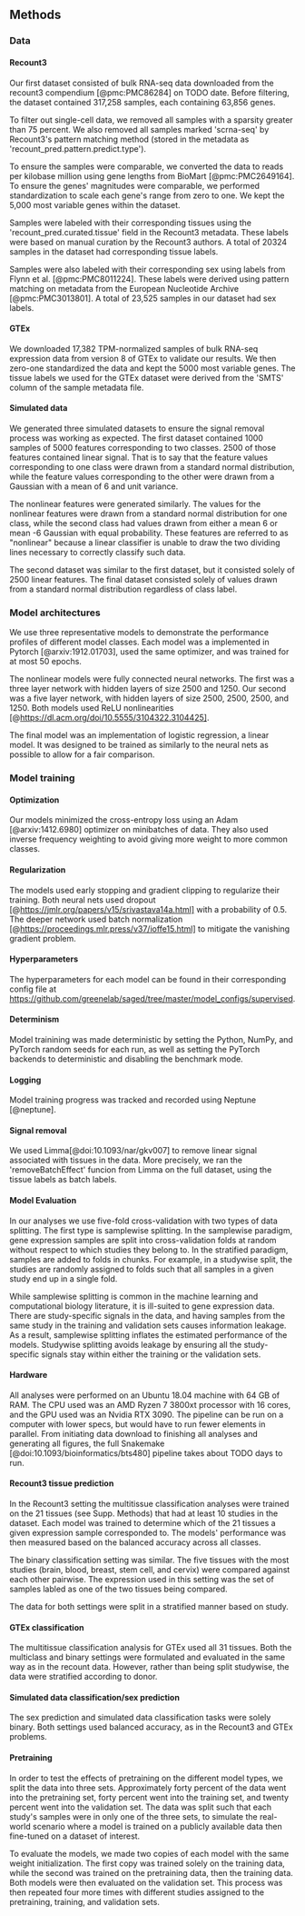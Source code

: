 ## Methods

### Data
#### Recount3
Our first dataset consisted of bulk RNA-seq data downloaded from the recount3 compendium [@pmc:PMC86284] on TODO date.
Before filtering, the dataset contained 317,258 samples, each containing 63,856 genes.

To filter out single-cell data, we removed all samples with a sparsity greater than 75 percent.
We also removed all samples marked 'scrna-seq' by Recount3's pattern matching method (stored in the metadata as 'recount_pred.pattern.predict.type').

To ensure the samples were comparable, we converted the data to reads per kilobase million using gene lengths from BioMart [@pmc:PMC2649164].
To ensure the genes' magnitudes were comparable, we performed standardization to scale each gene's range from zero to one.
We kept the 5,000 most variable genes within the dataset.

Samples were labeled with their corresponding tissues using the 'recount_pred.curated.tissue' field in the Recount3 metadata.
These labels were based on manual curation by the Recount3 authors.
A total of 20324 samples in the dataset had corresponding tissue labels.

Samples were also labeled with their corresponding sex using labels from Flynn et al. [@pmc:PMC8011224].
These labels were derived using pattern matching on metadata from the European Nucleotide Archive [@pmc:PMC3013801].
A total of 23,525 samples in our dataset had sex labels.

#### GTEx 
We downloaded 17,382 TPM-normalized samples of bulk RNA-seq expression data from version 8 of GTEx to validate our results.
We then zero-one standardized the data and kept the 5000 most variable genes.
The tissue labels we used for the GTEx dataset were derived from the 'SMTS' column of the sample metadata file.

#### Simulated data
We generated three simulated datasets to ensure the signal removal process was working as expected.
The first dataset contained 1000 samples of 5000 features corresponding to two classes. 
2500 of those features contained linear signal.
That is to say that the feature values corresponding to one class were drawn from a standard normal distribution, while the feature values corresponding to the other were drawn from a Gaussian with a mean of 6 and unit variance.

The nonlinear features were generated similarly.
The values for the nonlinear features were drawn from a standard normal distribution for one class, while the second class had values drawn from either a mean 6 or mean -6 Gaussian with equal probability.
These features are referred to as "nonlinear" because a linear classifier is unable to draw the two dividing lines necessary to correctly classify such data.

The second dataset was similar to the first dataset, but it consisted solely of 2500 linear features.
The final dataset consisted solely of values drawn from a standard normal distribution regardless of class label.

### Model architectures
We use three representative models to demonstrate the performance profiles of different model classes.
Each model was a implemented in Pytorch [@arxiv:1912.01703], used the same optimizer, and was trained for at most 50 epochs.

The nonlinear models were fully connected neural networks.
The first was a three layer network with hidden layers of size 2500 and 1250.
Our second was a five layer network, with hidden layers of size 2500, 2500, 2500, and 1250.
Both models used ReLU nonlinearities [@https://dl.acm.org/doi/10.5555/3104322.3104425].

The final model was an implementation of logistic regression, a linear model.
It was designed to be trained as similarly to the neural nets as possible to allow for a fair comparison.

### Model training
#### Optimization
Our models minimized the cross-entropy loss using an Adam [@arxiv:1412.6980] optimizer on minibatches of data.
They also used inverse frequency weighting to avoid giving more weight to more common classes.

#### Regularization
The models used early stopping and gradient clipping to regularize their training.
Both neural nets used dropout [@https://jmlr.org/papers/v15/srivastava14a.html] with a probability of 0.5.
The deeper network used batch normalization [@https://proceedings.mlr.press/v37/ioffe15.html] to mitigate the vanishing gradient problem.

#### Hyperparameters
The hyperparameters for each model can be found in their corresponding config file at https://github.com/greenelab/saged/tree/master/model_configs/supervised.

#### Determinism
Model trainining was made deterministic by setting the Python, NumPy, and PyTorch random seeds for each run, as well as setting the PyTorch backends to deterministic and disabling the benchmark mode.

#### Logging
Model training progress was tracked and recorded using Neptune [@neptune].

#### Signal removal
We used Limma[@doi:10.1093/nar/gkv007] to remove linear signal associated with tissues in the data.
More precisely, we ran the 'removeBatchEffect' funcion from Limma on the full dataset, using the tissue labels as batch labels.

#### Model Evaluation
In our analyses we use five-fold cross-validation with two types of data splitting.
The first type is samplewise splitting.
In the samplewise paradigm, gene expression samples are split into cross-validation folds at random without respect to which studies they belong to.
In the stratified paradigm, samples are added to folds in chunks.
For example, in a studywise split, the studies are randomly assigned to folds such that all samples in a given study end up in a single fold.

While samplewise splitting is common in the machine learning and computational biology literature, it is ill-suited to gene expression data.
There are study-specific signals in the data, and having samples from the same study in the training and validation sets causes information leakage.
As a result, samplewise splitting inflates the estimated performance of the models.
Studywise splitting avoids leakage by ensuring all the study-specific signals stay within either the training or the validation sets.

#### Hardware
All analyses were performed on an Ubuntu 18.04 machine with 64 GB of RAM.
The CPU used was an AMD Ryzen 7 3800xt processor with 16 cores, and the GPU used was an Nvidia RTX 3090.
The pipeline can be run on a computer with lower specs, but would have to run fewer elements in parallel.
From initiating data download to finishing all analyses and generating all figures, the full Snakemake [@doi:10.1093/bioinformatics/bts480] pipeline takes about TODO days to run.

#### Recount3 tissue prediction
In the Recount3 setting the multitissue classification analyses were trained on the 21 tissues (see Supp. Methods) that had at least 10 studies in the dataset.
Each model was trained to determine which of the 21 tissues a given expression sample corresponded to.
The models' performance was then measured based on the balanced accuracy across all classes.

The binary classification setting was similar.
The five tissues with the most studies (brain, blood, breast, stem cell, and cervix) were compared against each other pairwise.
The expression used in this setting was the set of samples labled as one of the two tissues being compared.

The data for both settings were split in a stratified manner based on study.

#### GTEx classification
The multitissue classification analysis for GTEx used all 31 tissues.
Both the multiclass and binary settings were formulated and evaluated in the same way as in the recount data.
However, rather than being split studywise, the data were stratified according to donor.

#### Simulated data classification/sex prediction
The sex prediction and simulated data classification tasks were solely binary.
Both settings used balanced accuracy, as in the Recount3 and GTEx problems. 

#### Pretraining
In order to test the effects of pretraining on the different model types, we split the data into three sets.
Approximately forty percent of the data went into the pretraining set, forty percent went into the training set, and twenty percent went into the validation set.
The data was split such that each study's samples were in only one of the three sets, to simulate the real-world scenario where a model is trained on a publicly available data then fine-tuned on a dataset of interest.

To evaluate the models, we made two copies of each model with the same weight initialization.
The first copy was trained solely on the training data, while the second was trained on the pretraining data, then the training data.
Both models were then evaluated on the validation set.
This process was then repeated four more times with different studies assigned to the pretraining, training, and validation sets.

